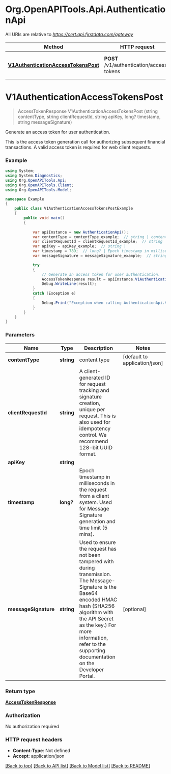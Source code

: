 # Org.OpenAPITools.Api.AuthenticationApi

All URIs are relative to *https://cert.api.firstdata.com/gateway*

Method | HTTP request | Description
------------- | ------------- | -------------
[**V1AuthenticationAccessTokensPost**](AuthenticationApi.md#v1authenticationaccesstokenspost) | **POST** /v1/authentication/access-tokens | Generate an access token for user authentication.


<a name="v1authenticationaccesstokenspost"></a>
# **V1AuthenticationAccessTokensPost**
> AccessTokenResponse V1AuthenticationAccessTokensPost (string contentType, string clientRequestId, string apiKey, long? timestamp, string messageSignature)

Generate an access token for user authentication.

This is the access token generation call for authorizing subsequent financial transactions. A valid access token is required for web client requests.

### Example
```csharp
using System;
using System.Diagnostics;
using Org.OpenAPITools.Api;
using Org.OpenAPITools.Client;
using Org.OpenAPITools.Model;

namespace Example
{
    public class V1AuthenticationAccessTokensPostExample
    {
        public void main()
        {
            
            var apiInstance = new AuthenticationApi();
            var contentType = contentType_example;  // string | content type (default to application/json)
            var clientRequestId = clientRequestId_example;  // string | A client-generated ID for request tracking and signature creation, unique per request.  This is also used for idempotency control. We recommend 128-bit UUID format.
            var apiKey = apiKey_example;  // string | 
            var timestamp = 789;  // long? | Epoch timestamp in milliseconds in the request from a client system. Used for Message Signature generation and time limit (5 mins).
            var messageSignature = messageSignature_example;  // string | Used to ensure the request has not been tampered with during transmission. The Message-Signature is the Base64 encoded HMAC hash (SHA256  algorithm with the API Secret as the key.) For more information, refer to the supporting documentation on the Developer Portal. (optional) 

            try
            {
                // Generate an access token for user authentication.
                AccessTokenResponse result = apiInstance.V1AuthenticationAccessTokensPost(contentType, clientRequestId, apiKey, timestamp, messageSignature);
                Debug.WriteLine(result);
            }
            catch (Exception e)
            {
                Debug.Print("Exception when calling AuthenticationApi.V1AuthenticationAccessTokensPost: " + e.Message );
            }
        }
    }
}
```

### Parameters

Name | Type | Description  | Notes
------------- | ------------- | ------------- | -------------
 **contentType** | **string**| content type | [default to application/json]
 **clientRequestId** | **string**| A client-generated ID for request tracking and signature creation, unique per request.  This is also used for idempotency control. We recommend 128-bit UUID format. | 
 **apiKey** | **string**|  | 
 **timestamp** | **long?**| Epoch timestamp in milliseconds in the request from a client system. Used for Message Signature generation and time limit (5 mins). | 
 **messageSignature** | **string**| Used to ensure the request has not been tampered with during transmission. The Message-Signature is the Base64 encoded HMAC hash (SHA256  algorithm with the API Secret as the key.) For more information, refer to the supporting documentation on the Developer Portal. | [optional] 

### Return type

[**AccessTokenResponse**](AccessTokenResponse.md)

### Authorization

No authorization required

### HTTP request headers

 - **Content-Type**: Not defined
 - **Accept**: application/json

[[Back to top]](#) [[Back to API list]](../README.md#documentation-for-api-endpoints) [[Back to Model list]](../README.md#documentation-for-models) [[Back to README]](../README.md)

